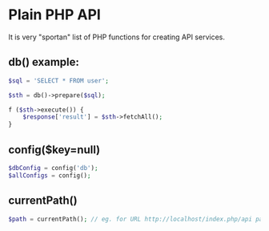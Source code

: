 # Plain PHP API

It is very "sportan" list of PHP functions for creating API services.

## db() example:

````php
$sql = 'SELECT * FROM user';

$sth = db()->prepare($sql);

f ($sth->execute()) {
	$response['result'] = $sth->fetchAll();
}
````

## config($key=null)

````php
$dbConfig = config('db');
$allConfigs = config();
````

## currentPath()

````php
$path = currentPath(); // eg. for URL http://localhost/index.php/api path is 'api'
````
